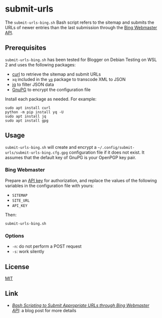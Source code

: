 # submit-urls #

<!-- Bash script that refers to sitemap and submits URLs through Bing Webmaster
API -->

The `submit-urls-bing.sh` Bash script refers to the sitemap and submits the
URLs of newer entries than the last submission through the [Bing Webmaster
API](https://docs.microsoft.com/en-us/bingwebmaster/).

## Prerequisites ##

`submit-urls-bing.sh` has been tested for Blogger on Debian Testing on WSL 2
and uses the following packages:

  * [curl](https://curl.se/) to retrieve the sitemap and submit URLs
  * `xq` included in the [`yq`](https://kislyuk.github.io/yq/) package to
    transcode XML to JSON
  * [jq](https://jqlang.github.io/jq/) to filter JSON data
  * [GnuPG](https://gnupg.org/index.html) to encrypt the configuration file

Install each package as needed. For example:

``` shell
sudo apt install curl
python -m pip install yq -U
sudo apt install jq
sudo apt install gpg
```

## Usage ##

`submit-urls-bing.sh` will create and encrypt a
`~/.config/submit-urls/submit-urls-bing.cfg.gpg` configuration file if it does
not exist. It assumes that the default key of GnuPG is your OpenPGP key pair.

### Bing Webmaster ###

Prepare an [API
key](https://docs.microsoft.com/en-us/bingwebmaster/getting-access) for
authorization, and replace the values of the following variables in the
configuration file with yours:

  * `SITEMAP`
  * `SITE_URL`
  * `API_KEY`

Then:

``` shell
submit-urls-bing.sh
```

### Options ###

  * `-n`: do not perform a POST request
  * `-s`: work silently

## License ##

[MIT](LICENSE.md)

## Link ##

  * [*Bash Scripting to Submit Appropriate URLs through Bing Webmaster
    API*](https://carmine560.blogspot.com/2020/12/bash-scripting-to-submit-urls-through.html):
    a blog post for more details

